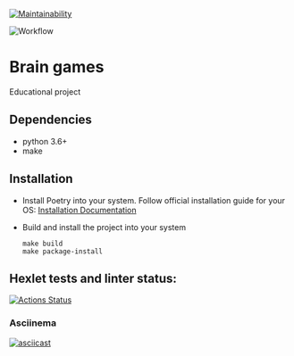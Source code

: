 [![Maintainability](https://api.codeclimate.com/v1/badges/dc6fab120ad8c15eb8ca/maintainability)](https://codeclimate.com/github/foxy-chay/python-project-lvl1/maintainability)

![Workflow](https://github.com/foxy-chay/python-project-lvl1/actions/workflows/pyci.yml/badge.svg)


# Brain games

Educational project

## Dependencies

- python 3.6+
- make

## Installation

- Install Poetry into your system. Follow official installation guide for your OS: 
  [Installation Documentation](https://python-poetry.org/docs/#installation)

- Build and install the project into your system
  ```
  make build
  make package-install
  ```

## Hexlet tests and linter status:

[![Actions Status](https://github.com/foxy-chay/python-project-lvl1/workflows/hexlet-check/badge.svg)](https://github.com/foxy-chay/python-project-lvl1/actions)

### Asciinema

[![asciicast](https://asciinema.org/a/Czn6MMEt5saWPTro0NSDTal04.svg)](https://asciinema.org/a/Czn6MMEt5saWPTro0NSDTal04)
